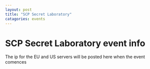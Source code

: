 ```yaml
---
layout: post
title: "SCP Secret Laboratory"
catagories: events
---
```

# SCP Secret Laboratory event info
The ip for the EU and US servers will be posted here when the event comences
